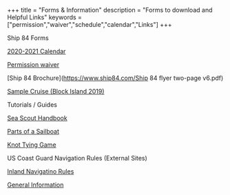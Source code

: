 +++
title = "Forms & Information"
description = "Forms to download and Helpful Links"
keywords = ["permission","waiver","schedule","calendar","Links"]
+++

Ship 84 Forms

[2020-2021 Calendar](https://www.ship84.com/SHIP_84_2020-2021_Calendar_v2.pdf)

[Permission waiver](https://www.ship84.com/Ship_84_Activity_Permission_Form_2022.pdf)

[Ship 84 Brochure](https://www.ship84.com/Ship 84 flyer two-page v6.pdf)

[Sample Cruise (Block Island 2019)](https://www.ship84.com/2019_Block_Island_Boarding_Manual.docx)


Tutorials / Guides

[Sea Scout Handbook](https://www.ship84.com/Sea_Scout_Handbook.pdf)

[Parts of a Sailboat](https://www.ship84.com/Parts_of_a_Sailboat.pdf)

[Knot Tying Game](https://www.ship84.com/Knot_tying_game.pdf)


US Coast Guard Navigation Rules (External Sites)

[Inland Navigatino Rules](https://navcen.uscg.gov/pdf/navRules/navrules.pdf)

[General Information](https://navcen.uscg.gov/?pageName=NavRulsAmalgamated)
